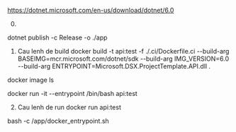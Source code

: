 https://dotnet.microsoft.com/en-us/download/dotnet/6.0

0.
dotnet publish -c Release -o ./app

1. Cau lenh de build
docker build -t api:test -f ./.ci/Dockerfile.ci --build-arg BASEIMG=mcr.microsoft.com/dotnet/sdk --build-arg IMG_VERSION=6.0 --build-arg ENTRYPOINT=Microsoft.DSX.ProjectTemplate.API.dll .

docker image ls

docker run -it --entrypoint /bin/bash api:test

2. Cau lenh de run
docker run api:test


bash -c /app/docker_entrypoint.sh